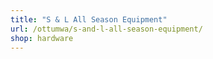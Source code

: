 ```yaml
---
title: "S & L All Season Equipment"
url: /ottumwa/s-and-l-all-season-equipment/
shop: hardware
---
```

